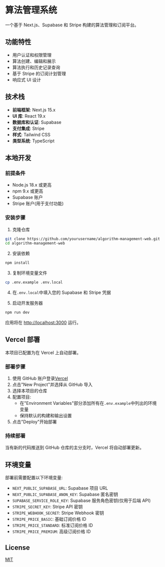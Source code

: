# 算法管理系统

一个基于 Next.js、Supabase 和 Stripe 构建的算法管理和订阅平台。

## 功能特性

- 用户认证和权限管理
- 算法创建、编辑和展示
- 算法执行和历史记录查询
- 基于 Stripe 的订阅计划管理
- 响应式 UI 设计

## 技术栈

- **前端框架**: Next.js 15.x
- **UI 库**: React 19.x
- **数据库和认证**: Supabase
- **支付集成**: Stripe
- **样式**: Tailwind CSS
- **类型系统**: TypeScript

## 本地开发

### 前提条件

- Node.js 18.x 或更高
- npm 9.x 或更高
- Supabase 账户
- Stripe 账户(用于支付功能)

### 安装步骤

1. 克隆仓库

```bash
git clone https://github.com/yourusername/algorithm-management-web.git
cd algorithm-management-web
```

2. 安装依赖

```bash
npm install
```

3. 复制环境变量文件

```bash
cp .env.example .env.local
```

4. 在`.env.local`中填入您的 Supabase 和 Stripe 凭据

5. 启动开发服务器

```bash
npm run dev
```

应用将在 [http://localhost:3000](http://localhost:3000) 运行。

## Vercel 部署

本项目已配置为在 Vercel 上自动部署。

### 部署步骤

1. 使用 GitHub 账户登录[Vercel](https://vercel.com)
2. 点击"New Project"并选择从 GitHub 导入
3. 选择本项目的仓库
4. 配置项目:
   - 在"Environment Variables"部分添加所有在`.env.example`中列出的环境变量
   - 保持默认的构建和输出设置
5. 点击"Deploy"开始部署

### 持续部署

当有新的代码推送到 GitHub 仓库的主分支时，Vercel 将自动部署更新。

## 环境变量

部署前需要配置以下环境变量:

- `NEXT_PUBLIC_SUPABASE_URL`: Supabase 项目 URL
- `NEXT_PUBLIC_SUPABASE_ANON_KEY`: Supabase 匿名密钥
- `SUPABASE_SERVICE_ROLE_KEY`: Supabase 服务角色密钥(仅用于后端 API)
- `STRIPE_SECRET_KEY`: Stripe API 密钥
- `STRIPE_WEBHOOK_SECRET`: Stripe Webhook 密钥
- `STRIPE_PRICE_BASIC`: 基础订阅价格 ID
- `STRIPE_PRICE_STANDARD`: 标准订阅价格 ID
- `STRIPE_PRICE_PREMIUM`: 高级订阅价格 ID

## License

[MIT](LICENSE)
